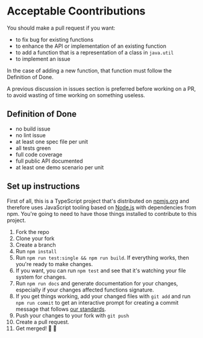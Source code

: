 # Acceptable Coontributions

You should make a pull request if you want:
- to fix bug for existing functions
- to enhance the API or implementation of an existing function
- to add a function that is a representation of a class in `java.util`
- to implement an issue 

In the case of adding a new function, that function must follow the Definition of Done.

A previous discussion in issues section is preferred before working on a PR, to avoid wasting of time working on something useless.

## Definition of Done

* no build issue
* no lint issue
* at least one spec file per unit
* all tests green
* full code coverage
* full public API documented
* at least one demo scenario per unit

## Set up instructions

First of all, this is a TypeScript project that's distributed on [npmjs.org](https://npmjs.org) and
therefore uses JavaScript tooling based on [Node.js](https://nodejs.org/) with dependencies from npm.
You're going to need to have those things installed to contribute to this project.

1. Fork the repo
2. Clone your fork
3. Create a branch
4. Run `npm install`
5. Run `npm run test:single && npm run build`. If everything works, then you're ready to make changes.
6. If you want, you can run `npm test` and see that it's watching your file system for changes.
7. Run `npm run docs` and generate documentation for your changes, especially if your changes affected functions signature.
8. If you get things working, add your changed files with `git add` and run `npm run commit` to get an interactive prompt for creating a commit message that follows [our standards](https://github.com/apuliasoft/j2se-js/blob/master/conventional-changelog.md).
9. Push your changes to your fork with `git push`
10. Create a pull request.
11. Get merged! 🎉 🎊
